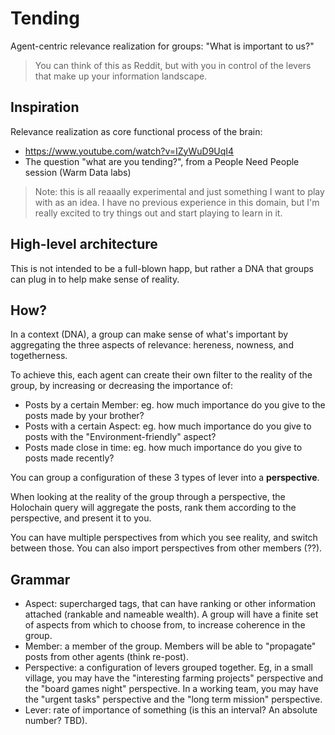 # Tending

Agent-centric relevance realization for groups: "What is important to us?"

> You can think of this as Reddit, but with you in control of the levers that make up your information landscape.

## Inspiration

Relevance realization as core functional process of the brain:

- https://www.youtube.com/watch?v=IZyWuD9UqI4
- The question "what are you tending?", from a People Need People session (Warm Data labs)

> Note: this is all reaaally experimental and just something I want to play with as an idea. I have no previous experience in this domain, but I'm really excited to try things out and start playing to learn in it.

## High-level architecture

This is not intended to be a full-blown happ, but rather a DNA that groups can plug in to help make sense of reality. 

## How?

In a context (DNA), a group can make sense of what's important by aggregating the three aspects of relevance: hereness, nowness, and togetherness. 

To achieve this, each agent can create their own filter to the reality of the group, by increasing or decreasing the importance of:

- Posts by a certain Member: eg. how much importance do you give to the posts made by your brother?
- Posts with a certain Aspect: eg. how much importance do you give to posts with the "Environment-friendly" aspect?
- Posts made close in time: eg. how much importance do you give to posts made recently?

You can group a configuration of these 3 types of lever into a **perspective**.

When looking at the reality of the group through a perspective, the Holochain query will aggregate the posts, rank them according to the perspective, and present it to you.

You can have multiple perspectives from which you see reality, and switch between those. You can also import perspectives from other members (??). 

## Grammar

- Aspect: supercharged tags, that can have ranking or other information attached (rankable and nameable wealth). A group will have a finite set of aspects from which to choose from, to increase coherence in the group.
- Member: a member of the group. Members will be able to "propagate" posts from other agents (think re-post).  
- Perspective: a configuration of levers grouped together. Eg, in a small village, you may have the "interesting farming projects" perspective and the "board games night" perspective. In a working team, you may have the  "urgent tasks" perspective and the "long term mission" perspective.
- Lever: rate of importance of something (is this an interval? An absolute number? TBD).
